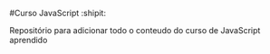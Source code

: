 
#Curso JavaScript :shipit:

Repositório para adicionar todo o conteudo do curso de JavaScript aprendido 

